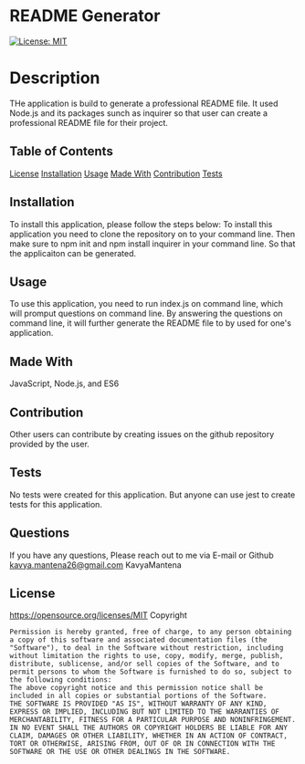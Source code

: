 # README Generator
  [![License: MIT](https://img.shields.io/badge/License-MIT-yellow.svg)](https://opensource.org/licenses/MIT)
  # Description
  THe application is build to generate a professional README file. It used Node.js and its packages sunch as inquirer so that user can create a professional README file for their project.

  ## Table of Contents

  [License](#license)
  [Installation](#installation)
  [Usage](#Usage)
  [Made With](#madeWith)
  [Contribution](#Contribution)
  [Tests](#tests)

  ## Installation
  To install this application, please follow the steps below:
  To install this application you need to clone the repository on to your command line. Then make sure to npm init and npm install inquirer in your command line. So that the applicaiton can be generated.

  ## Usage
  To use this application, you need to run index.js on command line, which will promput questions on command line. By answering the questions on command line, it will further generate the README file to by used for one's application.

  ## Made With
  JavaScript, Node.js, and ES6
   
  ## Contribution
  Other users can contribute by creating issues on the github repository provided by the user.

  ## Tests
  No tests were created for this application. But anyone can use jest to create tests for this application.

  ## Questions
  If you have any questions, Please reach out to me via E-mail or Github
   kavya.mantena26@gmail.com
   KavyaMantena

 ## License 
  https://opensource.org/licenses/MIT
  Copyright <YEAR> <COPYRIGHT HOLDER>

    Permission is hereby granted, free of charge, to any person obtaining a copy of this software and associated documentation files (the "Software"), to deal in the Software without restriction, including without limitation the rights to use, copy, modify, merge, publish, distribute, sublicense, and/or sell copies of the Software, and to permit persons to whom the Software is furnished to do so, subject to the following conditions:
    The above copyright notice and this permission notice shall be included in all copies or substantial portions of the Software.
    THE SOFTWARE IS PROVIDED "AS IS", WITHOUT WARRANTY OF ANY KIND, EXPRESS OR IMPLIED, INCLUDING BUT NOT LIMITED TO THE WARRANTIES OF MERCHANTABILITY, FITNESS FOR A PARTICULAR PURPOSE AND NONINFRINGEMENT. IN NO EVENT SHALL THE AUTHORS OR COPYRIGHT HOLDERS BE LIABLE FOR ANY CLAIM, DAMAGES OR OTHER LIABILITY, WHETHER IN AN ACTION OF CONTRACT, TORT OR OTHERWISE, ARISING FROM, OUT OF OR IN CONNECTION WITH THE SOFTWARE OR THE USE OR OTHER DEALINGS IN THE SOFTWARE.
     

